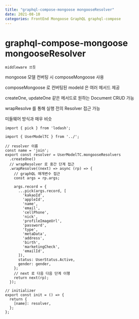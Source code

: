 ```yaml
---
title: "graphql-compose-mongoose mongooseResolver"
date: 2021-08-10
categories: FrontEnd Mongoose GraphQL graphql-compose
---
```


# graphql-compose-mongoose mongooseResolver

    middleware 쓰듯

mongoose 모델 컨버팅 시 composeMongoose 사용

composeMongoose 로 컨버팅된 modeld 은 여러 메서드 제공

createOne, updateOne 같은 메서드로 원하는 Document CRUD 가능

wrapResolve 를 통해 실행 전의 Resolver 접근 가능

미들웨어 방식과 매우 비슷

```
import { pick } from 'lodash';

import { UserModelTC } from '../';

// resolver 이름
const name = 'join';
export const resolver = UserModelTC.mongooseResolvers
  .createOne()
  // wrapResolver 로 중간 단계 접근
  .wrapResolve((next) => async (rp) => {
    // graphQL 매개변수 접근
    const args = rp.args;

    args.record = {
      ...pick(args.record, [
        'kakaoId',
        'appleId',
        'name',
        'email',
        'cellPhone',
        'nick',
        'profileImageUrl',
        'password',
        'type',
        'metaData',
        'address',
        'birth',
        'marketingCheck',
        'emailId',
      ]),
      status: UserStatus.Active,
      gender: gender,
    };
    // next 로 다음 다음 단계 이행
    return next(rp);
  });

// initializer
export const init = () => {
  return {
    [name]: resolver,
  };
};

```
